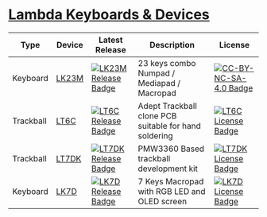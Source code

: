 # [Lambda Keyboards & Devices](https://lambdakb.dev)

| Type      | Device  | Latest Release                                 | Description                                           | License                                   |
| --------- | ------- | ---------------------------------------------- | ----------------------------------------------------- | ----------------------------------------- |
| Keyboard  | [LK23M] | [![LK23M Release Badge]][LK23M Latest Release] | 23 keys combo Numpad / Mediapad / Macropad            | [![CC-BY-NC-SA-4.0 Badge]][LK23M License] |
| Trackball | [LT6C]  | [![LT6C Release Badge]][LT6C Latest Release]   | Adept Trackball clone PCB suitable for hand soldering | [![LT6C License Badge]][LT6C License]     |
| Trackball | [LT7DK] | [![LT7DK Release Badge]][LT7DK Latest Release] | PMW3360 Based trackball development kit               | [![LT7DK License Badge]][LT7DK License]   |
| Keyboard  | [LK7D]  | [![LK7D Release Badge]][LK7D Latest Release]   | 7 Keys Macropad with RGB LED and OLED screen          | [![LK7D License Badge]][LK7D License]     |

[LK23M]: https://github.com/lambdakb/keyboard-lk23m
[LK23M Latest Release]: https://github.com/lambdakb/keyboard-lk23m/releases/latest
[LK23M Release Badge]: https://img.shields.io/github/v/release/lambdakb/keyboard-lk23m?display_name=release&style=for-the-badge&logo=github&logoColor=white&label=%20&labelColor=grey
[CC-BY-NC-SA-4.0 Badge]: https://img.shields.io/badge/CC_BY--NC--SA_4.0-ED592F?style=for-the-badge&logo=creativecommons&logoColor=white&label=%20&labelColor=grey
[LK23M License]: https://github.com/lambdakb/keyboard-lk23m/blob/main/LICENSE.md
[LT6C]: https://github.com/lambdakb/trackball-lt6c
[LT6C Latest Release]: https://github.com/lambdakb/trackball-lt6c/releases/latest
[LT6C Release Badge]: https://img.shields.io/github/v/release/lambdakb/trackball-lt6c?display_name=release&style=for-the-badge&logo=github&logoColor=white&label=%20&labelColor=grey
[LT6C License]: https://github.com/lambdakb/trackball-lt6c/blob/main/LICENSE
[LT6C License Badge]: https://img.shields.io/github/license/lambdakb/trackball-lt6c?style=for-the-badge&logo=opensourcehardware&logoColor=white&label=%20&labelColor=grey&color=%230099B0
[LT7DK]: https://github.com/lambdakb/trackball-lt7dk
[LT7DK Latest Release]: https://github.com/lambdakb/trackball-lt7dk/releases/latest
[LT7DK Release Badge]: https://img.shields.io/github/v/release/lambdakb/trackball-lt7dk?display_name=release&style=for-the-badge&logo=github&logoColor=white&label=%20&labelColor=grey
[LT7DK License]: https://github.com/lambdakb/trackball-lt7dk/blob/main/LICENSE
[LT7DK License Badge]: https://img.shields.io/github/license/lambdakb/trackball-lt7dk?style=for-the-badge&logo=opensourcehardware&logoColor=white&label=%20&labelColor=grey&color=%230099B0
[LK7D]: https://github.com/lambdakb/keyboard-lk7d
[LK7D Latest Release]: https://github.com/lambdakb/keyboard-lk7d/releases/latest
[LK7D Release Badge]: https://img.shields.io/github/v/release/lambdakb/keyboard-lk7d?display_name=release&style=for-the-badge&logo=github&logoColor=white&label=%20&labelColor=grey
[LK7D License]: https://github.com/lambdakb/keyboard-lk7d/blob/main/LICENSE
[LK7D License Badge]: https://img.shields.io/github/license/lambdakb/keyboard-lk7d?style=for-the-badge&logo=opensourcehardware&logoColor=white&label=%20&labelColor=grey&color=%230099B0
